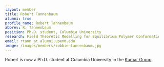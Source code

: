 ```yaml
---
layout: member
title: Robert Tannenbaum 
alumni: true
profile_name: Robert Tannenbaum
abbrev: R. Tannenbaum
position: Ph.D. student, Columbia University
research: Field Theoretic Modelling for Equilibrium Polymer Conformations in Nanocomposite Systems
email: rtann at alumni.upenn.edu
image: /images/members/robbie-tannenbaum.jpg
---
```


Robert is now a Ph.D. student at Columbia University in the [Kumar Group](http://www.columbia.edu/cu/kumargroup/index.html).


